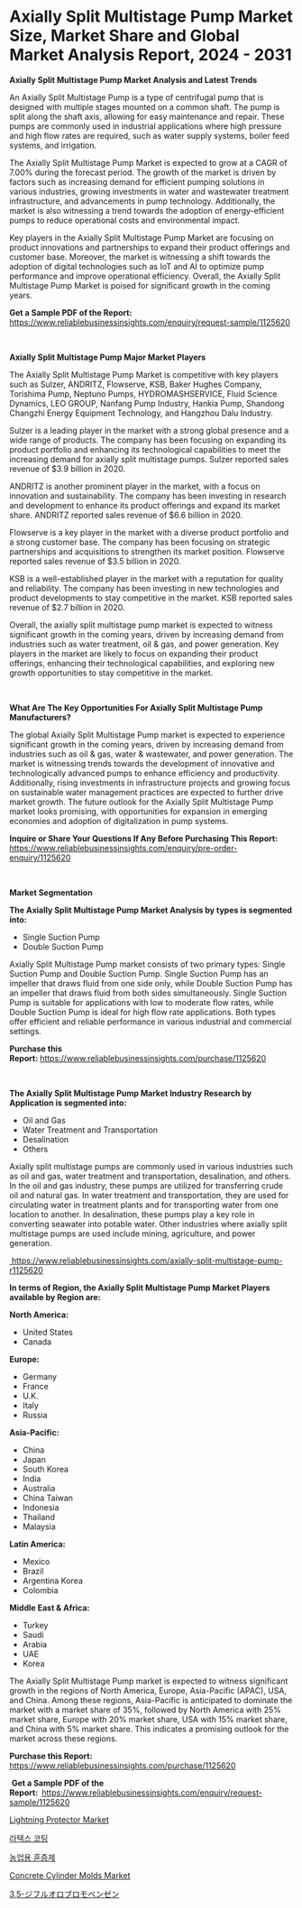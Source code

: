 <p><h1>Axially Split Multistage Pump Market Size, Market Share and Global Market Analysis Report, 2024 - 2031</h1></p><p><strong>Axially Split Multistage Pump Market Analysis and Latest Trends</strong></p>
<p><p>An Axially Split Multistage Pump is a type of centrifugal pump that is designed with multiple stages mounted on a common shaft. The pump is split along the shaft axis, allowing for easy maintenance and repair. These pumps are commonly used in industrial applications where high pressure and high flow rates are required, such as water supply systems, boiler feed systems, and irrigation.</p><p>The Axially Split Multistage Pump Market is expected to grow at a CAGR of 7.00% during the forecast period. The growth of the market is driven by factors such as increasing demand for efficient pumping solutions in various industries, growing investments in water and wastewater treatment infrastructure, and advancements in pump technology. Additionally, the market is also witnessing a trend towards the adoption of energy-efficient pumps to reduce operational costs and environmental impact.</p><p>Key players in the Axially Split Multistage Pump Market are focusing on product innovations and partnerships to expand their product offerings and customer base. Moreover, the market is witnessing a shift towards the adoption of digital technologies such as IoT and AI to optimize pump performance and improve operational efficiency. Overall, the Axially Split Multistage Pump Market is poised for significant growth in the coming years.</p></p>
<p><strong>Get a Sample PDF of the Report:&nbsp;</strong> <a href="https://www.reliablebusinessinsights.com/enquiry/request-sample/1125620">https://www.reliablebusinessinsights.com/enquiry/request-sample/1125620</a></p>
<p>&nbsp;</p>
<p><strong>Axially Split Multistage Pump Major Market Players</strong></p>
<p><p>The Axially Split Multistage Pump Market is competitive with key players such as Sulzer, ANDRITZ, Flowserve, KSB, Baker Hughes Company, Torishima Pump, Neptuno Pumps, HYDROMASHSERVICE, Fluid Science Dynamics, LEO GROUP, Nanfang Pump Industry, Hankia Pump, Shandong Changzhi Energy Equipment Technology, and Hangzhou Dalu Industry.</p><p>Sulzer is a leading player in the market with a strong global presence and a wide range of products. The company has been focusing on expanding its product portfolio and enhancing its technological capabilities to meet the increasing demand for axially split multistage pumps. Sulzer reported sales revenue of $3.9 billion in 2020.</p><p>ANDRITZ is another prominent player in the market, with a focus on innovation and sustainability. The company has been investing in research and development to enhance its product offerings and expand its market share. ANDRITZ reported sales revenue of $6.6 billion in 2020.</p><p>Flowserve is a key player in the market with a diverse product portfolio and a strong customer base. The company has been focusing on strategic partnerships and acquisitions to strengthen its market position. Flowserve reported sales revenue of $3.5 billion in 2020.</p><p>KSB is a well-established player in the market with a reputation for quality and reliability. The company has been investing in new technologies and product developments to stay competitive in the market. KSB reported sales revenue of $2.7 billion in 2020.</p><p>Overall, the axially split multistage pump market is expected to witness significant growth in the coming years, driven by increasing demand from industries such as water treatment, oil & gas, and power generation. Key players in the market are likely to focus on expanding their product offerings, enhancing their technological capabilities, and exploring new growth opportunities to stay competitive in the market.</p></p>
<p>&nbsp;</p>
<p><strong>What Are The Key Opportunities For Axially Split Multistage Pump Manufacturers?</strong></p>
<p><p>The global Axially Split Multistage Pump market is expected to experience significant growth in the coming years, driven by increasing demand from industries such as oil & gas, water & wastewater, and power generation. The market is witnessing trends towards the development of innovative and technologically advanced pumps to enhance efficiency and productivity. Additionally, rising investments in infrastructure projects and growing focus on sustainable water management practices are expected to further drive market growth. The future outlook for the Axially Split Multistage Pump market looks promising, with opportunities for expansion in emerging economies and adoption of digitalization in pump systems.</p></p>
<p><strong>Inquire or Share Your Questions If Any Before Purchasing This Report:</strong> <a href="https://www.reliablebusinessinsights.com/enquiry/pre-order-enquiry/1125620">https://www.reliablebusinessinsights.com/enquiry/pre-order-enquiry/1125620</a></p>
<p>&nbsp;</p>
<p><strong>Market Segmentation</strong></p>
<p><strong>The Axially Split Multistage Pump Market Analysis by types is segmented into:</strong></p>
<p><ul><li>Single Suction Pump</li><li>Double Suction Pump</li></ul></p>
<p><p>Axially Split Multistage Pump market consists of two primary types: Single Suction Pump and Double Suction Pump. Single Suction Pump has an impeller that draws fluid from one side only, while Double Suction Pump has an impeller that draws fluid from both sides simultaneously. Single Suction Pump is suitable for applications with low to moderate flow rates, while Double Suction Pump is ideal for high flow rate applications. Both types offer efficient and reliable performance in various industrial and commercial settings.</p></p>
<p><strong>Purchase this Report:&nbsp;</strong><a href="https://www.reliablebusinessinsights.com/purchase/1125620">https://www.reliablebusinessinsights.com/purchase/1125620</a></p>
<p>&nbsp;</p>
<p><strong>The Axially Split Multistage Pump Market Industry Research by Application is segmented into:</strong></p>
<p><ul><li>Oil and Gas</li><li>Water Treatment and Transportation</li><li>Desalination</li><li>Others</li></ul></p>
<p><p>Axially split multistage pumps are commonly used in various industries such as oil and gas, water treatment and transportation, desalination, and others. In the oil and gas industry, these pumps are utilized for transferring crude oil and natural gas. In water treatment and transportation, they are used for circulating water in treatment plants and for transporting water from one location to another. In desalination, these pumps play a key role in converting seawater into potable water. Other industries where axially split multistage pumps are used include mining, agriculture, and power generation.</p></p>
<p><a href="https://www.reliablebusinessinsights.com/axially-split-multistage-pump-r1125620">&nbsp;https://www.reliablebusinessinsights.com/axially-split-multistage-pump-r1125620</a></p>
<p><strong>In terms of Region, the Axially Split Multistage Pump Market Players available by Region are:</strong></p>
<p>
    <p> <strong> North America: </strong>
        <ul>
            <li>United States</li>
            <li>Canada</li>
        </ul>
        </p> 
    <p> <strong> Europe: </strong>
        <ul>
            <li>Germany</li>
            <li>France</li>
            <li>U.K.</li>
            <li>Italy</li>
            <li>Russia</li>
        </ul>
        </p> 
    <p> <strong> Asia-Pacific: </strong>
        <ul>
            <li>China</li>
            <li>Japan</li>
            <li>South Korea</li>
            <li>India</li>
            <li>Australia</li>
            <li>China Taiwan</li>
            <li>Indonesia</li>
            <li>Thailand</li>
            <li>Malaysia</li>
        </ul>
        </p> 
    <p> <strong> Latin America: </strong>
        <ul>
            <li>Mexico</li>
            <li>Brazil</li>
            <li>Argentina Korea</li>
            <li>Colombia</li>
        </ul>
        </p> 
    <p> <strong> Middle East & Africa: </strong>
        <ul>
            <li>Turkey</li>
            <li>Saudi</li>
            <li>Arabia</li>
            <li>UAE</li>
            <li>Korea</li>
        </ul>
    </p>
    </p>
<p><p>The Axially Split Multistage Pump market is expected to witness significant growth in the regions of North America, Europe, Asia-Pacific (APAC), USA, and China. Among these regions, Asia-Pacific is anticipated to dominate the market with a market share of 35%, followed by North America with 25% market share, Europe with 20% market share, USA with 15% market share, and China with 5% market share. This indicates a promising outlook for the market across these regions.</p></p>
<p><strong>Purchase this Report: </strong><a href="https://www.reliablebusinessinsights.com/purchase/1125620">https://www.reliablebusinessinsights.com/purchase/1125620</a></p>
<p>&nbsp;<strong>Get a Sample PDF of the Report:&nbsp;&nbsp;</strong><a href="https://www.reliablebusinessinsights.com/enquiry/request-sample/1125620">https://www.reliablebusinessinsights.com/enquiry/request-sample/1125620</a></p>
<p><strong></strong></p>
<p><p><a href="https://github.com/dancokkoe288/Market-Research-Report-List-1/blob/main/lightning-protector-market.md">Lightning Protector Market</a></p><p><a href="https://github.com/fredrickeglers/Market-Research-Report-List-2/blob/main/1059918161979.md">라텍스 코팅</a></p><p><a href="https://github.com/bunxhcci35271755/Market-Research-Report-List-2/blob/main/2856070161978.md">농업용 훈증제</a></p><p><a href="https://issuu.com/reportprime-2/docs/concrete-cylinder-molds-market-size-2030.pptx">Concrete Cylinder Molds Market</a></p><p><a href="https://github.com/nxboeu02965442/Market-Research-Report-List-2/blob/main/8952177152082.md">3,5-ジフルオロブロモベンゼン</a></p></p>